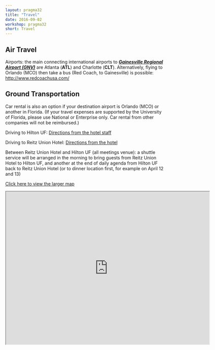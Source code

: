 ```yaml
---
layout: pragma32
title: "Travel"
date: 2016-09-02
workshop: pragma32
short: Travel
---
```


## Air Travel

Airports: the main connecting international airports to <strong><i><a href="http://www.gra-gnv.com/" targent="_blank">Gainesville Regional Airport (GNV)</a></i></strong> are Atlanta (<strong>ATL</strong>) and Charlotte (<strong>CLT</strong>). Alternatively, flying to Orlando (MCO) then take a bus (Red Coach, to Gainesville) is possible: http://www.redcoachusa.com/ 


## Ground Transportation

Car rental is also an option if your destination airport is Orlando (MCO) or another in Florida. (If your travel expenses are supported by the University of Florida, please use National or Enterprise only. Car rental from other companies will not be reimbursed.)

Driving to Hilton UF: <a href="http://www3.hilton.com/en/hotels/florida/hilton-university-of-florida-conference-center-gainesville-GVNCCHF/maps-directions/index.html" target="_blank">Directions from the hotel staff</a>

Driving to Reitz Union Hotel: <a href="https://www.union.ufl.edu/UnionHotel/Directions" target="_blank">Directions from the hotel</a>

Between Reitz Union Hotel and Hilton UF (all meetings venue): a shuttle service will be arranged in the morning to bring guests from Reitz Union Hotel to Hilton UF, and another at the end of daily agenda from Hilton UF back to Reitz Union Hotel (or to dinner location first, for example on April 12 and 13)

<a href="https://goo.gl/OWbq8R" target="_blank">Click here to view the larger map
<iframe src="https://www.google.com/maps/d/embed?mid=139eAHFPVYgmaP9_QwkdzuNtzJUw" width="640" height="480"></iframe>


